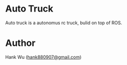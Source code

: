 # Auto Truck

Auto truck is a autonomus rc truck, bulid on top of ROS.


# Author

Hank Wu (hank880907@gmail.com)